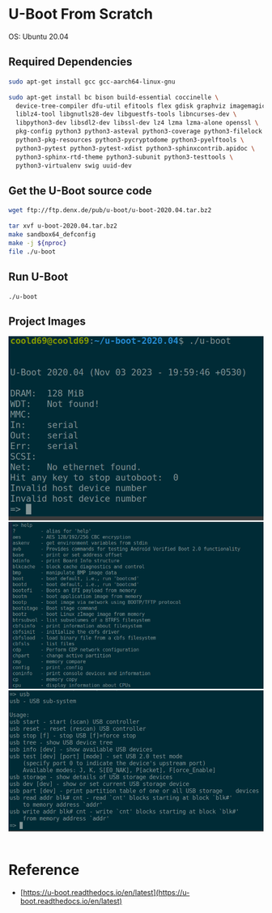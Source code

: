 # U-Boot From Scratch
OS: Ubuntu 20.04

## Required Dependencies

```bash
sudo apt-get install gcc gcc-aarch64-linux-gnu
```
```bash
sudo apt-get install bc bison build-essential coccinelle \
  device-tree-compiler dfu-util efitools flex gdisk graphviz imagemagick \
  liblz4-tool libgnutls28-dev libguestfs-tools libncurses-dev \
  libpython3-dev libsdl2-dev libssl-dev lz4 lzma lzma-alone openssl \
  pkg-config python3 python3-asteval python3-coverage python3-filelock \
  python3-pkg-resources python3-pycryptodome python3-pyelftools \
  python3-pytest python3-pytest-xdist python3-sphinxcontrib.apidoc \
  python3-sphinx-rtd-theme python3-subunit python3-testtools \
  python3-virtualenv swig uuid-dev

```

## Get the U-Boot source code
```sh
wget ftp://ftp.denx.de/pub/u-boot/u-boot-2020.04.tar.bz2
```
```bash
tar xvf u-boot-2020.04.tar.bz2
make sandbox64_defconfig
make -j ${nproc}
file ./u-boot
```

## Run U-Boot
```
./u-boot
```

## Project Images
<img src="images/1.png" alt="images" />
<img src="images/2.png" alt="images" />
<img src="images/3.png" alt="images" />


<br/>
<br/>

# Reference

- [https://u-boot.readthedocs.io/en/latest](https://u-boot.readthedocs.io/en/latest)